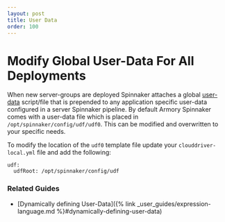 ```yaml
---
layout: post
title: User Data
order: 100
---
```


# Modify Global User-Data For All Deployments

When new server-groups are deployed Spinnaker attaches a global [user-data](http://docs.aws.amazon.com/AWSEC2/latest/UserGuide/ec2-instance-metadata.html)  script/file that is prepended to any application specific user-data configured in a server Spinnaker pipeline. By default Armory Spinnaker comes with a user-data file which is placed in `/opt/spinnaker/config/udf/udf0`.  This can be modified and overwritten to your specific needs.

To modify the location of the `udf0` template file update your `clouddriver-local.yml` file and add the following:

```
udf:
  udfRoot: /opt/spinnaker/config/udf
```

### Related Guides

- [Dynamically defining User-Data]({% link _user_guides/expression-language.md %}#dynamically-defining-user-data)
